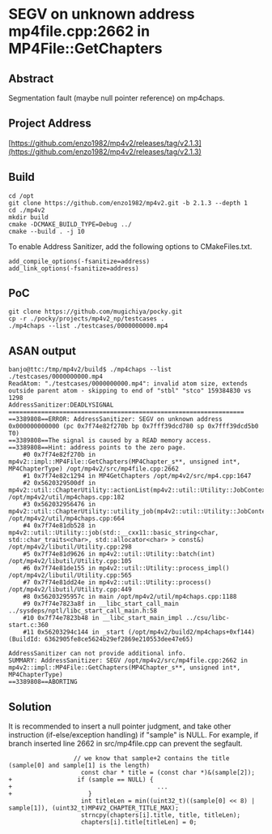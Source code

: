 # SEGV on unknown address mp4file.cpp:2662 in MP4File::GetChapters

## Abstract
Segmentation fault (maybe null pointer reference) on mp4chaps.

## Project Address
[https://github.com/enzo1982/mp4v2/releases/tag/v2.1.3](https://github.com/enzo1982/mp4v2/releases/tag/v2.1.3)


## Build
```
cd /opt
git clone https://github.com/enzo1982/mp4v2.git -b 2.1.3 --depth 1
cd ./mp4v2
mkdir build
cmake -DCMAKE_BUILD_TYPE=Debug ../
cmake --build . -j 10
```

To enable Address Sanitizer, add the following options to CMakeFiles.txt.

```
add_compile_options(-fsanitize=address)
add_link_options(-fsanitize=address)
```

## PoC
```
git clone https://github.com/mugichiya/pocky.git
cp -r ./pocky/projects/mp4v2_np/testcases .
./mp4chaps --list ./testcases/0000000000.mp4
```



## ASAN output

```
banjo@ttc:/tmp/mp4v2/build$ ./mp4chaps --list ./testcases/0000000000.mp4
ReadAtom: "./testcases/0000000000.mp4": invalid atom size, extends outside parent atom - skipping to end of "stbl" "stco" 159384830 vs 1298
AddressSanitizer:DEADLYSIGNAL
=================================================================
==3389808==ERROR: AddressSanitizer: SEGV on unknown address 0x000000000000 (pc 0x7f74e82f270b bp 0x7fff39dcd780 sp 0x7fff39dcd5b0 T0)
==3389808==The signal is caused by a READ memory access.
==3389808==Hint: address points to the zero page.
    #0 0x7f74e82f270b in mp4v2::impl::MP4File::GetChapters(MP4Chapter_s**, unsigned int*, MP4ChapterType) /opt/mp4v2/src/mp4file.cpp:2662
    #1 0x7f74e82c1294 in MP4GetChapters /opt/mp4v2/src/mp4.cpp:1647
    #2 0x5620329500df in mp4v2::util::ChapterUtility::actionList(mp4v2::util::Utility::JobContext&) /opt/mp4v2/util/mp4chaps.cpp:182
    #3 0x562032956476 in mp4v2::util::ChapterUtility::utility_job(mp4v2::util::Utility::JobContext&) /opt/mp4v2/util/mp4chaps.cpp:664
    #4 0x7f74e81db528 in mp4v2::util::Utility::job(std::__cxx11::basic_string<char, std::char_traits<char>, std::allocator<char> > const&) /opt/mp4v2/libutil/Utility.cpp:298
    #5 0x7f74e81d9626 in mp4v2::util::Utility::batch(int) /opt/mp4v2/libutil/Utility.cpp:105
    #6 0x7f74e81de155 in mp4v2::util::Utility::process_impl() /opt/mp4v2/libutil/Utility.cpp:565
    #7 0x7f74e81dd24e in mp4v2::util::Utility::process() /opt/mp4v2/libutil/Utility.cpp:449
    #8 0x56203295957c in main /opt/mp4v2/util/mp4chaps.cpp:1188
    #9 0x7f74e7823a8f in __libc_start_call_main ../sysdeps/nptl/libc_start_call_main.h:58
    #10 0x7f74e7823b48 in __libc_start_main_impl ../csu/libc-start.c:360
    #11 0x56203294c144 in _start (/opt/mp4v2/build2/mp4chaps+0xf144) (BuildId: 6362905fe8ce5624b29ef2869e210553dee47e65)

AddressSanitizer can not provide additional info.
SUMMARY: AddressSanitizer: SEGV /opt/mp4v2/src/mp4file.cpp:2662 in mp4v2::impl::MP4File::GetChapters(MP4Chapter_s**, unsigned int*, MP4ChapterType)
==3389808==ABORTING
```

## Solution
It is recommended to insert a null pointer judgment, and take other instruction (if-else/exception handling) if "sample" is NULL.
For example, if branch inserted line 2662 in src/mp4file.cpp can prevent the segfault.

```
                  // we know that sample+2 contains the title (sample[0] and sample[1] is the length)
                    const char * title = (const char *)&(sample[2]);
+                  if (sample == NULL) {
+                                        ...
+                     }
                    int titleLen = min((uint32_t)((sample[0] << 8) | sample[1]), (uint32_t)MP4V2_CHAPTER_TITLE_MAX);
                    strncpy(chapters[i].title, title, titleLen);
                    chapters[i].title[titleLen] = 0;
```
